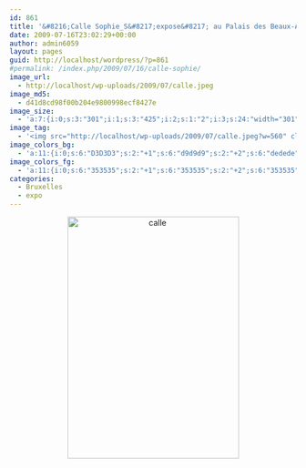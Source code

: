 ```yaml
---
id: 861
title: '&#8216;Calle Sophie_S&#8217;expose&#8217; au Palais des Beaux-Arts'
date: 2009-07-16T23:02:29+00:00
author: admin6059
layout: pages
guid: http://localhost/wordpress/?p=861
#permalink: /index.php/2009/07/16/calle-sophie/
image_url:
  - http://localhost/wp-uploads/2009/07/calle.jpeg
image_md5:
  - d41d8cd98f00b204e9800998ecf8427e
image_size:
  - 'a:7:{i:0;s:3:"301";i:1;s:3:"425";i:2;s:1:"2";i:3;s:24:"width="301" height="425"";s:4:"bits";s:1:"8";s:8:"channels";s:1:"3";s:4:"mime";s:10:"image/jpeg";}'
image_tag:
  - '<img src="http://localhost/wp-uploads/2009/07/calle.jpeg?w=560" class="alignleft size-full wp-image-882" title="calle"   alt="calle"    />'
image_colors_bg:
  - 'a:11:{i:0;s:6:"D3D3D3";s:2:"+1";s:6:"d9d9d9";s:2:"+2";s:6:"dedede";s:2:"+3";s:6:"eaeaea";s:2:"+4";s:6:"f4f4f4";s:2:"+5";s:6:"fbfbfb";i:-1;s:6:"b3b3b3";i:-2;s:6:"9e9e9e";i:-3;s:6:"6a6a6a";i:-4;s:6:"353535";i:-5;s:6:"151515";}'
image_colors_fg:
  - 'a:11:{i:0;s:6:"353535";s:2:"+1";s:6:"353535";s:2:"+2";s:6:"353535";s:2:"+3";s:6:"6a6a6a";s:2:"+4";s:6:"6a6a6a";s:2:"+5";s:6:"6a6a6a";i:-1;s:6:"000000";i:-2;s:6:"000000";i:-3;s:6:"eaeaea";i:-4;s:6:"d3d3d3";i:-5;s:6:"d3d3d3";}'
categories:
  - Bruxelles
  - expo
---
```

<p style="text-align: center;">
  <a href="http://{{ site.url }}/wp-content/uploads/2009/07/calle.jpeg"><img class="aligncenter wp-image-882 size-full" title="calle" src="http://{{ site.url }}/wp-content/uploads/2009/07/calle.jpeg" alt="calle" width="301" height="425" srcset="http://{{ site.url }}/wp-content/uploads/2009/07/calle.jpeg 301w, http://{{ site.url }}/wp-content/uploads/2009/07/calle-212x300.jpeg 212w" sizes="(max-width: 301px) 100vw, 301px" /></a>
</p>